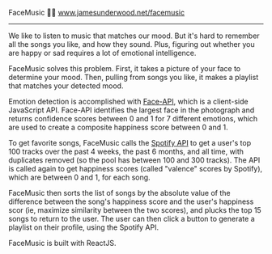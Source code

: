 FaceMusic 🙂🎵
www.jamesunderwood.net/facemusic

---

We like to listen to music that matches our mood. But it's hard to remember all the songs you like, and how they sound. Plus, figuring out whether you are happy or sad requires a lot of emotional intelligence.

FaceMusic solves this problem. First, it takes a picture of your face to determine your mood. Then, pulling from songs you like, it makes a playlist that matches your detected mood.

Emotion detection is accomplished with [Face-API](https://justadudewhohacks.github.io/face-api.js/docs/index.html), which is a client-side JavaScript API. Face-API identifies the largest face in the photograph and returns confidence scores between 0 and 1 for 7 different emotions, which are used to create a composite happiness score between 0 and 1.

To get favorite songs, FaceMusic calls the [Spotify API](https://developer.spotify.com/documentation/web-api) to get a user's top 100 tracks over the past 4 weeks, the past 6 months, and all time, with duplicates removed (so the pool has between 100 and 300 tracks). The API is called again to get happiness scores (called "valence" scores by Spotify), which are between 0 and 1, for each song.

FaceMusic then sorts the list of songs by the absolute value of the difference between the song's happiness score and the user's happiness scor (ie, maximize similarity between the two scores), and plucks the top 15 songs to return to the user. The user can then click a button to generate a playlist on their profile, using the Spotify API.

FaceMusic is built with ReactJS.